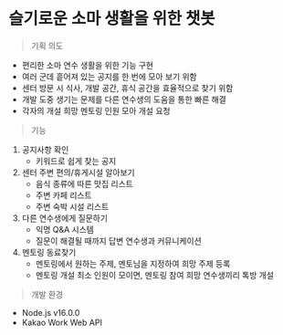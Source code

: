 # 슬기로운 소마 생활을 위한 챗봇

> 기획 의도

- 편리한 소마 연수 생활을 위한 기능 구현
- 여러 군데 흩어져 있는 공지를 한 번에 모아 보기 위함
- 센터 방문 시 식사, 개발 공간, 휴식 공간을 효율적으로 찾기 위함
- 개발 도중 생기는 문제를 다른 연수생의 도움을 통한 빠른 해결
- 각자의 개설 희망 멘토링 인원 모아 개설 요청

> 기능

1. 공지사항 확인
    - 키워드로 쉽게 찾는 공지
2. 센터 주변 편의/휴게시설 알아보기
    - 음식 종류에 따른 맛집 리스트
    - 주변 카페 리스트
    - 주변 숙박 시설 리스트
3. 다른 연수생에게 질문하기
    - 익명 Q&A 시스템
    - 질문이 해결될 때까지 답변 연수생과 커뮤니케이션
4. 멘토링 동료찾기
    - 멘토링에서 원하는 주제, 멘토님을 지정하여 희망 주제 등록
    - 멘토링 개설 최소 인원이 모이면, 멘토링 참여 희망 연수생끼리 톡방 개설

> 개발 환경

- Node.js v16.0.0
- Kakao Work Web API